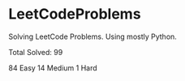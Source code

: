 # LeetCodeProblems
Solving LeetCode Problems. Using mostly Python. 

Total Solved: 99

84 Easy
14 Medium 
1 Hard
